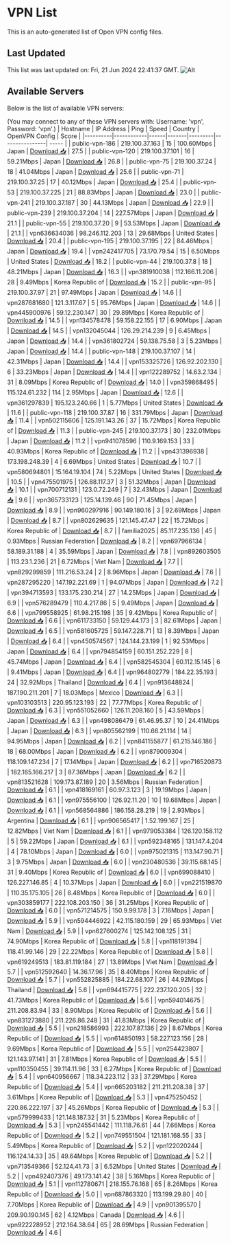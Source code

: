 # VPN List

This is an auto-generated list of Open VPN config files.

## Last Updated

This list was last updated on: Fri, 21 Jun 2024 22:41:37 GMT.
![Alt](https://repobeats.axiom.co/api/embed/186b98318ef1479477931607c1ad7d823f12451f.svg "Repobeats analytics image")

## Available Servers

Below is the list of available VPN servers:

(You may connect to any of these VPN servers with: Username: 'vpn', Password: 'vpn'.)
| Hostname | IP Address | Ping | Speed | Country | OpenVPN Config | Score |
|----------|------------|------|-------|---------|----------------| ----- |
| public-vpn-186 | 219.100.37.163 | 15 | 100.60Mbps | Japan | [Download 📥](./configs/server_0_JP.ovpn) | 27.5 |
| public-vpn-120 | 219.100.37.101 | 16 | 59.21Mbps | Japan | [Download 📥](./configs/server_1_JP.ovpn) | 26.8 |
| public-vpn-75 | 219.100.37.24 | 18 | 41.04Mbps | Japan | [Download 📥](./configs/server_2_JP.ovpn) | 25.6 |
| public-vpn-71 | 219.100.37.25 | 17 | 40.12Mbps | Japan | [Download 📥](./configs/server_3_JP.ovpn) | 25.4 |
| public-vpn-53 | 219.100.37.225 | 21 | 88.83Mbps | Japan | [Download 📥](./configs/server_4_JP.ovpn) | 23.0 |
| public-vpn-241 | 219.100.37.187 | 30 | 44.13Mbps | Japan | [Download 📥](./configs/server_5_JP.ovpn) | 22.9 |
| public-vpn-239 | 219.100.37.204 | 14 | 227.57Mbps | Japan | [Download 📥](./configs/server_6_JP.ovpn) | 21.1 |
| public-vpn-55 | 219.100.37.20 | 9 | 53.53Mbps | Japan | [Download 📥](./configs/server_7_JP.ovpn) | 21.1 |
| vpn636634036 | 98.246.112.203 | 13 | 29.68Mbps | United States | [Download 📥](./configs/server_8_US.ovpn) | 20.4 |
| public-vpn-195 | 219.100.37.195 | 22 | 84.46Mbps | Japan | [Download 📥](./configs/server_9_JP.ovpn) | 19.4 |
| vpn242417705 | 73.170.79.54 | 15 | 6.50Mbps | United States | [Download 📥](./configs/server_10_US.ovpn) | 18.2 |
| public-vpn-44 | 219.100.37.8 | 18 | 48.21Mbps | Japan | [Download 📥](./configs/server_11_JP.ovpn) | 16.3 |
| vpn381910038 | 112.166.11.206 | 28 | 9.49Mbps | Korea Republic of | [Download 📥](./configs/server_12_KR.ovpn) | 15.2 |
| public-vpn-95 | 219.100.37.97 | 21 | 97.49Mbps | Japan | [Download 📥](./configs/server_13_JP.ovpn) | 14.6 |
| vpn287681680 | 121.3.117.67 | 5 | 95.76Mbps | Japan | [Download 📥](./configs/server_14_JP.ovpn) | 14.6 |
| vpn445900976 | 59.12.230.147 | 30 | 29.89Mbps | Korea Republic of | [Download 📥](./configs/server_15_KR.ovpn) | 14.5 |
| vpn134578478 | 59.158.22.155 | 17 | 6.90Mbps | Japan | [Download 📥](./configs/server_16_JP.ovpn) | 14.5 |
| vpn132045044 | 126.29.214.239 | 9 | 6.45Mbps | Japan | [Download 📥](./configs/server_17_JP.ovpn) | 14.4 |
| vpn361802724 | 59.138.75.58 | 3 | 5.23Mbps | Japan | [Download 📥](./configs/server_18_JP.ovpn) | 14.4 |
| public-vpn-148 | 219.100.37.107 | 14 | 42.31Mbps | Japan | [Download 📥](./configs/server_19_JP.ovpn) | 14.4 |
| vpn153325726 | 126.92.202.130 | 6 | 33.23Mbps | Japan | [Download 📥](./configs/server_20_JP.ovpn) | 14.4 |
| vpn122289752 | 14.63.2.134 | 31 | 8.09Mbps | Korea Republic of | [Download 📥](./configs/server_21_KR.ovpn) | 14.0 |
| vpn359868495 | 115.124.61.232 | 114 | 2.95Mbps | Japan | [Download 📥](./configs/server_22_JP.ovpn) | 12.6 |
| vpn361297839 | 195.123.240.66 | 1 | 5.77Mbps | United States | [Download 📥](./configs/server_23_US.ovpn) | 11.6 |
| public-vpn-118 | 219.100.37.87 | 16 | 331.79Mbps | Japan | [Download 📥](./configs/server_24_JP.ovpn) | 11.4 |
| vpn502115606 | 125.191.143.26 | 37 | 15.72Mbps | Korea Republic of | [Download 📥](./configs/server_25_KR.ovpn) | 11.3 |
| public-vpn-245 | 219.100.37.173 | 30 | 232.01Mbps | Japan | [Download 📥](./configs/server_26_JP.ovpn) | 11.2 |
| vpn941078596 | 110.9.169.153 | 33 | 40.93Mbps | Korea Republic of | [Download 📥](./configs/server_27_KR.ovpn) | 11.2 |
| vpn431396938 | 173.198.248.39 | 4 | 6.69Mbps | United States | [Download 📥](./configs/server_28_US.ovpn) | 10.7 |
| vpn580694801 | 15.164.19.104 | 74 | 5.22Mbps | United States | [Download 📥](./configs/server_29_US.ovpn) | 10.5 |
| vpn475501975 | 126.88.117.37 | 3 | 51.32Mbps | Japan | [Download 📥](./configs/server_30_JP.ovpn) | 10.1 |
| vpn700712131 | 123.0.72.249 | 7 | 32.43Mbps | Japan | [Download 📥](./configs/server_31_JP.ovpn) | 9.6 |
| vpn365733123 | 125.14.139.46 | 90 | 71.45Mbps | Japan | [Download 📥](./configs/server_32_JP.ovpn) | 8.9 |
| vpn960297916 | 90.149.180.16 | 3 | 92.69Mbps | Japan | [Download 📥](./configs/server_33_JP.ovpn) | 8.7 |
| vpn802629635 | 121.145.47.47 | 22 | 15.72Mbps | Korea Republic of | [Download 📥](./configs/server_34_KR.ovpn) | 8.7 |
| familia2025 | 85.117.235.136 | 45 | 0.93Mbps | Russian Federation | [Download 📥](./configs/server_35_RU.ovpn) | 8.2 |
| vpn697966134 | 58.189.31.188 | 4 | 35.59Mbps | Japan | [Download 📥](./configs/server_36_JP.ovpn) | 7.8 |
| vpn892603505 | 113.23.1.236 | 21 | 6.72Mbps | Viet Nam | [Download 📥](./configs/server_37_VN.ovpn) | 7.7 |
| vpn829299859 | 111.216.53.24 | 2 | 8.96Mbps | Japan | [Download 📥](./configs/server_38_JP.ovpn) | 7.6 |
| vpn287295220 | 147.192.221.69 | 1 | 94.07Mbps | Japan | [Download 📥](./configs/server_39_JP.ovpn) | 7.2 |
| vpn394713593 | 133.175.230.214 | 27 | 14.25Mbps | Japan | [Download 📥](./configs/server_40_JP.ovpn) | 6.9 |
| vpn576289479 | 110.4.217.86 | 5 | 9.49Mbps | Japan | [Download 📥](./configs/server_41_JP.ovpn) | 6.6 |
| vpn799558925 | 61.98.215.198 | 35 | 9.42Mbps | Korea Republic of | [Download 📥](./configs/server_42_KR.ovpn) | 6.6 |
| vpn611733150 | 59.129.44.173 | 3 | 82.61Mbps | Japan | [Download 📥](./configs/server_43_JP.ovpn) | 6.5 |
| vpn581605725 | 59.147.228.71 | 13 | 8.39Mbps | Japan | [Download 📥](./configs/server_44_JP.ovpn) | 6.4 |
| vpn450574567 | 124.144.23.199 | 1 | 92.53Mbps | Japan | [Download 📥](./configs/server_45_JP.ovpn) | 6.4 |
| vpn794854159 | 60.151.252.229 | 8 | 45.74Mbps | Japan | [Download 📥](./configs/server_46_JP.ovpn) | 6.4 |
| vpn582545304 | 60.112.15.145 | 6 | 9.41Mbps | Japan | [Download 📥](./configs/server_47_JP.ovpn) | 6.4 |
| vpn964802779 | 184.22.35.193 | 24 | 32.92Mbps | Thailand | [Download 📥](./configs/server_48_TH.ovpn) | 6.4 |
| vpn913648824 | 187.190.211.201 | 7 | 18.03Mbps | Mexico | [Download 📥](./configs/server_49_MX.ovpn) | 6.3 |
| vpn103103513 | 220.95.123.193 | 22 | 77.77Mbps | Korea Republic of | [Download 📥](./configs/server_50_KR.ovpn) | 6.3 |
| vpn551052660 | 126.11.208.160 | 5 | 43.59Mbps | Japan | [Download 📥](./configs/server_51_JP.ovpn) | 6.3 |
| vpn498086479 | 61.46.95.37 | 10 | 24.41Mbps | Japan | [Download 📥](./configs/server_52_JP.ovpn) | 6.3 |
| vpn805562199 | 110.66.21.114 | 14 | 94.95Mbps | Japan | [Download 📥](./configs/server_53_JP.ovpn) | 6.2 |
| vpn841155877 | 61.215.146.186 | 18 | 68.00Mbps | Japan | [Download 📥](./configs/server_54_JP.ovpn) | 6.2 |
| vpn879009304 | 118.109.147.234 | 7 | 17.14Mbps | Japan | [Download 📥](./configs/server_55_JP.ovpn) | 6.2 |
| vpn716520873 | 182.165.166.217 | 3 | 87.36Mbps | Japan | [Download 📥](./configs/server_56_JP.ovpn) | 6.2 |
| vpn813521628 | 109.173.87.189 | 20 | 3.56Mbps | Russian Federation | [Download 📥](./configs/server_57_RU.ovpn) | 6.1 |
| vpn418169161 | 60.97.3.123 | 3 | 19.19Mbps | Japan | [Download 📥](./configs/server_58_JP.ovpn) | 6.1 |
| vpn975556100 | 126.92.11.20 | 10 | 19.68Mbps | Japan | [Download 📥](./configs/server_59_JP.ovpn) | 6.1 |
| vpn568564886 | 186.158.28.219 | 19 | 2.93Mbps | Argentina | [Download 📥](./configs/server_60_AR.ovpn) | 6.1 |
| vpn906565417 | 1.52.199.167 | 25 | 12.82Mbps | Viet Nam | [Download 📥](./configs/server_61_VN.ovpn) | 6.1 |
| vpn979053384 | 126.120.158.112 | 5 | 59.22Mbps | Japan | [Download 📥](./configs/server_62_JP.ovpn) | 6.1 |
| vpn592348165 | 131.147.4.204 | 4 | 78.10Mbps | Japan | [Download 📥](./configs/server_63_JP.ovpn) | 6.0 |
| vpn975021315 | 113.147.90.71 | 3 | 9.75Mbps | Japan | [Download 📥](./configs/server_64_JP.ovpn) | 6.0 |
| vpn230480536 | 39.115.68.145 | 31 | 9.40Mbps | Korea Republic of | [Download 📥](./configs/server_65_KR.ovpn) | 6.0 |
| vpn699088410 | 126.227.146.85 | 4 | 10.37Mbps | Japan | [Download 📥](./configs/server_66_JP.ovpn) | 6.0 |
| vpn221519870 | 110.35.175.105 | 26 | 8.48Mbps | Korea Republic of | [Download 📥](./configs/server_67_KR.ovpn) | 6.0 |
| vpn303859177 | 222.108.203.150 | 36 | 31.25Mbps | Korea Republic of | [Download 📥](./configs/server_68_KR.ovpn) | 6.0 |
| vpn571214575 | 150.9.99.178 | 3 | 7.16Mbps | Japan | [Download 📥](./configs/server_69_JP.ovpn) | 5.9 |
| vpn594446922 | 42.115.180.159 | 29 | 65.93Mbps | Viet Nam | [Download 📥](./configs/server_70_VN.ovpn) | 5.9 |
| vpn627600274 | 125.142.108.125 | 31 | 74.90Mbps | Korea Republic of | [Download 📥](./configs/server_71_KR.ovpn) | 5.8 |
| vpn118191394 | 118.41.99.146 | 29 | 22.22Mbps | Korea Republic of | [Download 📥](./configs/server_72_KR.ovpn) | 5.8 |
| vpn619249513 | 183.81.119.184 | 27 | 13.89Mbps | Viet Nam | [Download 📥](./configs/server_73_VN.ovpn) | 5.7 |
| vpn512592640 | 14.36.17.96 | 35 | 8.40Mbps | Korea Republic of | [Download 📥](./configs/server_74_KR.ovpn) | 5.7 |
| vpn552825885 | 184.22.68.107 | 26 | 44.92Mbps | Thailand | [Download 📥](./configs/server_75_TH.ovpn) | 5.6 |
| vpn694415775 | 222.237.120.205 | 32 | 41.73Mbps | Korea Republic of | [Download 📥](./configs/server_76_KR.ovpn) | 5.6 |
| vpn594014675 | 211.208.83.94 | 33 | 8.90Mbps | Korea Republic of | [Download 📥](./configs/server_77_KR.ovpn) | 5.6 |
| vpn831273880 | 211.226.86.248 | 31 | 41.83Mbps | Korea Republic of | [Download 📥](./configs/server_78_KR.ovpn) | 5.5 |
| vpn218586993 | 222.107.87.136 | 29 | 8.67Mbps | Korea Republic of | [Download 📥](./configs/server_79_KR.ovpn) | 5.5 |
| vpn614850193 | 58.227.123.156 | 28 | 9.69Mbps | Korea Republic of | [Download 📥](./configs/server_80_KR.ovpn) | 5.5 |
| vpn254423807 | 121.143.97.141 | 31 | 7.81Mbps | Korea Republic of | [Download 📥](./configs/server_81_KR.ovpn) | 5.5 |
| vpn110350455 | 39.114.11.96 | 33 | 6.27Mbps | Korea Republic of | [Download 📥](./configs/server_82_KR.ovpn) | 5.4 |
| vpn640956667 | 118.34.223.112 | 33 | 37.29Mbps | Korea Republic of | [Download 📥](./configs/server_83_KR.ovpn) | 5.4 |
| vpn665203182 | 211.211.208.38 | 37 | 3.61Mbps | Korea Republic of | [Download 📥](./configs/server_84_KR.ovpn) | 5.3 |
| vpn475250452 | 220.86.222.197 | 37 | 45.26Mbps | Korea Republic of | [Download 📥](./configs/server_85_KR.ovpn) | 5.3 |
| vpn579999433 | 121.148.187.32 | 31 | 5.23Mbps | Korea Republic of | [Download 📥](./configs/server_86_KR.ovpn) | 5.3 |
| vpn245541442 | 111.118.76.61 | 44 | 7.66Mbps | Korea Republic of | [Download 📥](./configs/server_87_KR.ovpn) | 5.2 |
| vpn749551504 | 121.181.168.55 | 33 | 5.49Mbps | Korea Republic of | [Download 📥](./configs/server_88_KR.ovpn) | 5.2 |
| vpn122020244 | 116.124.14.33 | 35 | 49.64Mbps | Korea Republic of | [Download 📥](./configs/server_89_KR.ovpn) | 5.2 |
| vpn713549366 | 52.124.41.73 | 3 | 6.52Mbps | United States | [Download 📥](./configs/server_90_US.ovpn) | 5.2 |
| vpn492407376 | 49.173.141.42 | 38 | 5.16Mbps | Korea Republic of | [Download 📥](./configs/server_91_KR.ovpn) | 5.1 |
| vpn112780671 | 218.155.76.168 | 65 | 8.26Mbps | Korea Republic of | [Download 📥](./configs/server_92_KR.ovpn) | 5.0 |
| vpn687863320 | 113.199.29.80 | 40 | 7.70Mbps | Korea Republic of | [Download 📥](./configs/server_93_KR.ovpn) | 4.9 |
| vpn901395570 | 209.90.190.145 | 62 | 4.12Mbps | Canada | [Download 📥](./configs/server_94_CA.ovpn) | 4.6 |
| vpn922228952 | 212.164.38.64 | 65 | 28.69Mbps | Russian Federation | [Download 📥](./configs/server_95_RU.ovpn) | 4.6 |
